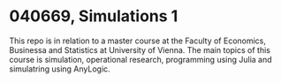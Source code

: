 <h1> 040669, Simulations 1 </h1>
<p>This repo is in relation to a master course at the Faculty of Economics, Businessa and Statistics at University of Vienna.
The main topics of this course is simulation, operational research, programming using Julia and simulatring using AnyLogic. </p>
